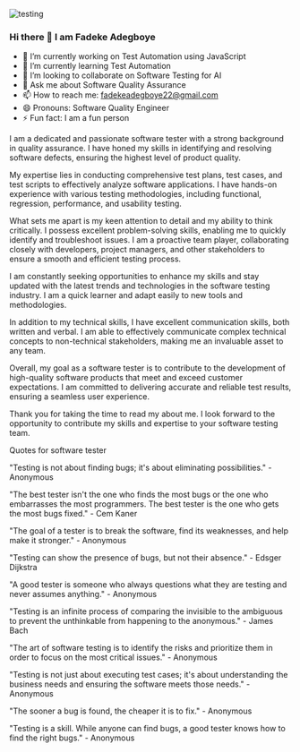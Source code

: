 


![testing](https://github.com/AdegboyeFadeke/AdegboyeFadeke/assets/70214909/5e107381-cc68-4555-80e1-f32d22820101)


### Hi there 👋 I am Fadeke Adegboye

<!--
**AdegboyeFadeke/AdegboyeFadeke** is a ✨ _special_ ✨ repository because its `README.md` (this file) appears on your GitHub profile.

Here are some ideas to get you started:-->

- 🔭 I’m currently working on Test Automation using JavaScript
- 🌱 I’m currently learning Test Automation
- 👯 I’m looking to collaborate on Software Testing for AI
- 💬 Ask me about Software Quality Assurance
- 📫 How to reach me: fadekeadegboye22@gmail.com
- 😄 Pronouns: Software Quality Engineer
- ⚡ Fun fact: I am a fun person

I am a dedicated and passionate software tester with a strong background in quality assurance. I have honed my skills in identifying and resolving software defects, ensuring the highest level of product quality.

My expertise lies in conducting comprehensive test plans, test cases, and test scripts to effectively analyze software applications. I have hands-on experience with various testing methodologies, including functional, regression, performance, and usability testing. 

What sets me apart is my keen attention to detail and my ability to think critically. I possess excellent problem-solving skills, enabling me to quickly identify and troubleshoot issues. I am a proactive team player, collaborating closely with developers, project managers, and other stakeholders to ensure a smooth and efficient testing process.

I am constantly seeking opportunities to enhance my skills and stay updated with the latest trends and technologies in the software testing industry. I am a quick learner and adapt easily to new tools and methodologies.

In addition to my technical skills, I have excellent communication skills, both written and verbal. I am able to effectively communicate complex technical concepts to non-technical stakeholders, making me an invaluable asset to any team.

Overall, my goal as a software tester is to contribute to the development of high-quality software products that meet and exceed customer expectations. I am committed to delivering accurate and reliable test results, ensuring a seamless user experience.

Thank you for taking the time to read my about me. I look forward to the opportunity to contribute my skills and expertise to your software testing team.

Quotes for software tester

"Testing is not about finding bugs; it's about eliminating possibilities." - Anonymous

"The best tester isn't the one who finds the most bugs or the one who embarrasses the most programmers. The best tester is the one who gets the most bugs fixed." - Cem Kaner

"The goal of a tester is to break the software, find its weaknesses, and help make it stronger." - Anonymous

"Testing can show the presence of bugs, but not their absence." - Edsger Dijkstra

"A good tester is someone who always questions what they are testing and never assumes anything." - Anonymous

"Testing is an infinite process of comparing the invisible to the ambiguous to prevent the unthinkable from happening to the anonymous." - James Bach

"The art of software testing is to identify the risks and prioritize them in order to focus on the most critical issues." - Anonymous

"Testing is not just about executing test cases; it's about understanding the business needs and ensuring the software meets those needs." - Anonymous

"The sooner a bug is found, the cheaper it is to fix." - Anonymous

"Testing is a skill. While anyone can find bugs, a good tester knows how to find the right bugs." - Anonymous






